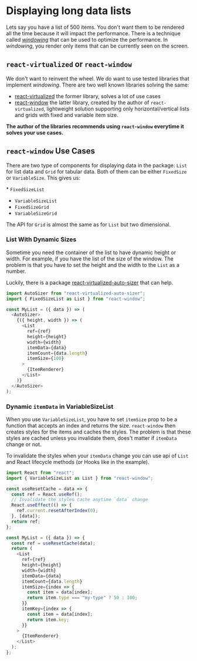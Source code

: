 # Displaying long data lists

Lets say you have a list of 500 items. You don't want them to be rendered all the time because it will impact the performance. There is a technique called [_windowing_](https://reactjs.org/docs/optimizing-performance.html#virtualize-long-lists) that can be used to optimize the performance. In _windowing_, you render only items that can be currently seen on the screen.

## `react-virtualized` or `react-window`

We don't want to reinvent the wheel. We do want to use tested libraries that implement _windowing_. There are two well known libraries solving the same:

- [react-virtualized](https://www.npmjs.com/package/react-virtualized) the former library, solves a lot of use cases
- [react-window](https://www.npmjs.com/package/react-window) the latter library, created by the author of `react-virtualized`, lightweight solution supporting only horizontal/vertical lists and grids with fixed and variable item size.

**The author of the libraries recommends using `react-window` everytime it solves your use cases.**

## `react-window` Use Cases
There are two type of components for displaying data in the package: `List` for list data and `Grid` for tabular data. Both of them can be either `FixedSize` or `VariableSize`. This gives us:

* `FixedSizeList`
* `VariableSizeList`
* `FixedSizeGrid`
* `VariableSizeGrid`

The API for `Grid` is almost the same as for `List` but two dimensional.
### List With Dynamic Sizes

Sometime you need the container of the list to have dynamic height or width. For example, if you have the list of the size of the window. The problem is that you have to set the height and the width to the `List` as a number.

Luckily, there is a package [react-virtualized-auto-sizer](https://www.npmjs.com/package/react-virtualized-auto-sizer) that can help.

```javascript
import AutoSizer from "react-virtualized-auto-sizer";
import { FixedSizeList as List } from "react-window";

const MyList = ({ data }) => (
  <AutoSizer>
    {({ height, width }) => (
      <List
        ref={ref}
        height={height}
        width={width}
        itemData={data}
        itemCount={data.length}
        itemSize={100}
      >
        {ItemRenderer}
      </List>
    )}
  </AutoSizer>
);
```

### Dynamic `itemData` in VariableSizeList

When you use `VariableSizeList`, you have to set `itemSize` prop to be a function that accepts an index and returns the size. `react-window` then creates styles for the items and caches the styles. The problem is that these styles are cached unless you invalidate them, does't matter if `itemData` change or not.

To invalidate the styles when your `itemData` change you can use api of `List` and React lifecycle methods (or Hooks like in the example).

```javascript
import React from "react";
import { VariableSizeList as List } from "react-window";

const useResetCache = data => {
  const ref = React.useRef();
  // Invalidate the styles cache anytime `data` change
  React.useEffect(() => {
    ref.current.resetAfterIndex(0);
  }, [data]);
  return ref;
};

const MyList = ({ data }) => {
  const ref = useResetCache(data);
  return (
    <List
      ref={ref}
      height={height}
      width={width}
      itemData={data}
      itemCount={data.length}
      itemSize={index => {
        const item = data[index];
        return item.type === "my-type" ? 50 : 100;
      }}
      itemKey={index => {
        const item = data[index];
        return item.key;
      }}
    >
      {ItemRenderer}
    </List>
  );
};
```
